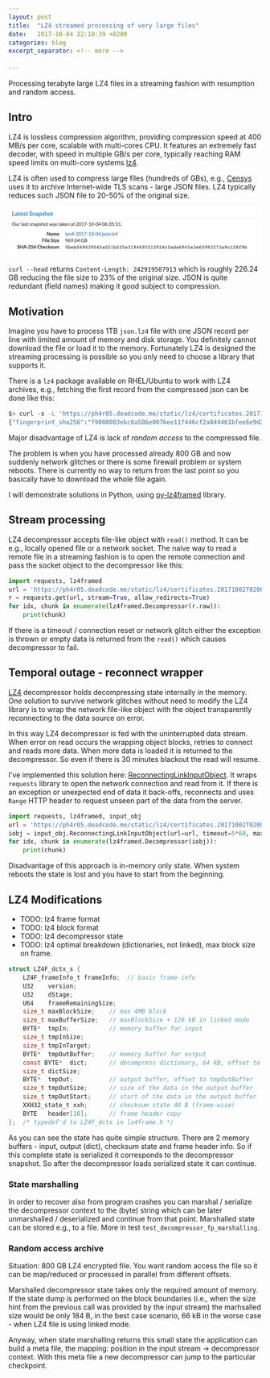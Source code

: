 ```yaml
---
layout: post
title:  "LZ4 streamed processing of very large files"
date:   2017-10-04 22:10:39 +0200
categories: blog
excerpt_separator: <!-- more -->

---
```


Processing terabyte large LZ4 files in a streaming fashion with resumption and random access.

<!-- more -->

## Intro

LZ4 is lossless compression algorithm, providing compression speed at 400 MB/s per core, scalable with multi-cores CPU. It features an extremely fast decoder, with speed in multiple GB/s per core, typically reaching RAM speed limits on multi-core systems [lz4].

LZ4 is often used to compress large files (hundreds of GBs), e.g., [Censys] uses it to archive Internet-wide
 TLS scans - large JSON files.
LZ4 typically reduces such JSON file to 20-50% of the original size.

[![Censys IPv4 scan snapshot](/static/lz4/censys_ipv4.png)](/static/lz4/censys_ipv4.png)

`curl --head` returns `Content-Length: 242919507913` which is roughly 226.24 GB reducing the file size to 23% of the original size. JSON is quite redundant (field names) making it good subject to compression.

## Motivation

Imagine you have to process 1TB `json.lz4` file with one JSON record per line with limited amount of memory and disk storage. You definitely cannot download the file or load it to the memory.
Fortunately LZ4 is designed the streaming processing is possible so you only need to choose a library that supports it.

There is a `lz4` package available on RHEL/Ubuntu to work with LZ4 archives, e.g., fetching the first record from the compressed json can be done like this:

```bash
$> curl -s -L 'https://ph4r05.deadcode.me/static/lz4/certificates.20171002T020001.15.json.lz4' | lz4 -d -c - | head -n 1
{"fingerprint_sha256":"f9000003ebc6a586e0076ee11f446cf2a844461bfee6e9d2735fabfd99aba231","raw":"MIIDUTCCAjmgAwIBAgIFFIdXdAkwDQYJKoZIhvcNAQELBQAwUjELMAkG ....
```

Major disadvantage of LZ4 is lack of _random access_ to the compressed file.

The problem is when you have processed already 800 GB and now suddenly network glitches or there is some firewall problem or system reboots. There is currently no way to return from the last point so you basically have to download the whole file again.

I will demonstrate solutions in Python, using [py-lz4framed] library.

## Stream processing

LZ4 decompressor accepts file-like object with `read()` method. It can be e.g., locally opened file or a network socket. The naive way to read a remote file in a streaming fashion is to open the remote connection and pass the socket object to the decompressor like this:

```python
import requests, lz4framed
url = 'https://ph4r05.deadcode.me/static/lz4/certificates.20171002T020001.15.json.lz4'
r = requests.get(url, stream=True, allow_redirects=True)
for idx, chunk in enumerate(lz4framed.Decompressor(r.raw)):
    print(chunk)
```

If there is a timeout / connection reset or network glitch either the exception is thrown or empty data is returned from the `read()` which causes decompressor to fail.

## Temporal outage - reconnect wrapper

[LZ4] decompressor holds decompressing state internally in the memory. One solution to survive network glitches without need to modify the LZ4 library is to wrap the network file-like object with the object transparently reconnecting to the data source on error.

In this way LZ4 decompressor is fed with the uninterrupted data stream. When error on read occurs the wrapping object
blocks, retries to connect and reads more data. When more data is loaded it is returned to the decompressor. So
even if there is 30 minutes blackout the read will resume.

I've implemented this solution here: [ReconnectingLinkInputObject](https://github.com/ph4r05/codesign-analysis/blob/9d557e7eeeeb0c461d107881278160c85a04cd56/codesign/input_obj.py#L410).
It wraps `requests` library to open the network connection and read from it. If there is an exception or unexpected end of data it back-offs, reconnects and uses `Range` HTTP header to request unseen part of the data from the server.

```python
import requests, lz4framed, input_obj
url = 'https://ph4r05.deadcode.me/static/lz4/certificates.20171002T020001.15.json.lz4'
iobj = input_obj.ReconnectingLinkInputObject(url=url, timeout=5*60, max_reconnects=1000)
for idx, chunk in enumerate(lz4framed.Decompressor(iobj)):
    print(chunk)
```

Disadvantage of this approach is in-memory only state. When system reboots the state is lost and you have to start from
the beginning.

## LZ4 Modifications

- TODO: lz4 frame format
- TODO: lz4 block format
- TODO: lz4 decompressor state
- TODO: lz4 optimal breakdown (dictionaries, not linked), max block size on frame.

```c
struct LZ4F_dctx_s {
    LZ4F_frameInfo_t frameInfo;  // basic frame info
    U32    version;
    U32    dStage;
    U64    frameRemainingSize;
    size_t maxBlockSize;    // max 4MB block
    size_t maxBufferSize;   // maxBlockSize + 128 kB in linked mode
    BYTE*  tmpIn;           // memory buffer for input
    size_t tmpInSize;
    size_t tmpInTarget;
    BYTE*  tmpOutBuffer;    // memory buffer for output
    const BYTE*  dict;      // decompress dictionary, 64 kB, offset to tmpOutBuffer
    size_t dictSize;
    BYTE*  tmpOut;          // output buffer, offset to tmpOutBuffer
    size_t tmpOutSize;      // size of the data in the output buffer
    size_t tmpOutStart;     // start of the data in the output buffer
    XXH32_state_t xxh;      // checksum state 48 B (frame-wise)
    BYTE   header[16];      // frame header copy
};  /* typedef'd to LZ4F_dctx in lz4frame.h */
```

As you can see the state has quite simple structure. There are 2 memory buffers - input, output (dict), checksum state
and frame header info. So if this complete state is serialized it corresponds to the decompressor snapshot. So
after the decompressor loads serialized state it can continue.


### State marshalling

In order to recover also from program crashes you can marshal / serialize
the decompressor context to the (byte) string which can be later
unmarshalled / deserialized and continue from that point. Marshalled state
can be stored e.g., to a file. More in test `test_decompressor_fp_marshalling`.

### Random access archive

Situation: 800 GB LZ4 encrypted file. You want random access the file
 so it can be map/reduced or processed in parallel from different offsets.

Marshalled decompressor state takes only the required
amount of memory. If the state dump is performed on the block boundaries
(i.e., when the size hint from the previous call was provided by the input stream)
 the marhsalled size would be only 184 B, in the best case scenario, 66 kB in the worse case -
 when LZ4 file is using linked mode.

Anyway, when state marshalling returns this small state the application
can build a meta file, the mapping: position in the input stream -> decompressor context.
With this meta file a new decompressor can jump to the particular checkpoint.



[lz4]: https://github.com/lz4/lz4
[Censys]: https://censys.io/
[frame-format]: https://github.com/lz4/lz4/wiki/lz4_Frame_format.md
[block-format]: https://github.com/lz4/lz4/wiki/lz4_Block_format.md
[how-lz4-works]: https://ticki.github.io/blog/how-lz4-works/
[lz4-explained]: https://fastcompression.blogspot.cz/2011/05/lz4-explained.html
[lz4-streaming-format]: https://fastcompression.blogspot.cz/2013/04/lz4-streaming-format-final.html
[py-lz4framed]: https://github.com/Iotic-Labs/py-lz4framed
